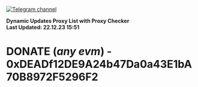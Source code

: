 [![Telegram channel](https://img.shields.io/endpoint?url=https://runkit.io/damiankrawczyk/telegram-badge/branches/master?url=https://t.me/n4z4v0d)](https://t.me/n4z4v0d) 

**Dynamic Updates Proxy List with Proxy Checker**  
**Last Updated: 22.12.23 15:51**

# DONATE (_any evm_) - 0xDEADf12DE9A24b47Da0a43E1bA70B8972F5296F2
